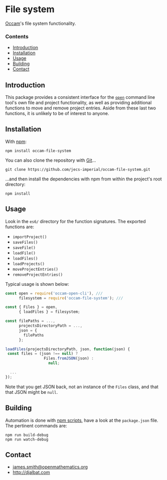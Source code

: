 # File system

[Occam](https://github.com/jecs-imperial/occam)'s file system functionality.

### Contents

- [Introduction](#introduction)
- [Installation](#installation)
- [Usage](#usage)
- [Building](#building)
- [Contact](#contact)

## Introduction

This package provides a consistent interface for the [`open`](https://github.com/jecs-imperial/occam-open-cli) command line tool's own file and project functionality, as well as providing additional functions to move and remove project entries. Aside from these last two functions, it is unlikely to be of interest to anyone.

## Installation

With [npm](https://www.npmjs.com/):

    npm install occam-file-system

You can also clone the repository with [Git](https://git-scm.com/)...

    git clone https://github.com/jecs-imperial/occam-file-system.git

...and then install the dependencies with npm from within the project's root directory:

    npm install

## Usage

Look in the `es6/` directory for the function signatures. The exported functions are:

* `importProject()`
* `saveFiles()`
* `saveFile()`
* `loadFile()`
* `loadFiles()`
* `loadProjects()`
* `moveProjectEntries()`
* `removeProjectEntries()`

Typical usage is shown below:

```js
const open = require('occam-open-cli'), ///
      filesystem = require('occam-file-system'); ///

const { Files } = open,
      { loadFiles } = filesystem;

const filePaths = ...,
      projectsDirectoryPath = ...,
      json = {
        filePaths
      };

loadFiles(projectsDirectoryPath, json, function(json) {
 const files = (json !== null) ?
                 Files.fromJSON(json) :
                   null;

  ...
});
```

Note that you get JSON back, not an instance of the `Files` class, and that that JSON might be `null`.

## Building

Automation is done with [npm scripts](https://docs.npmjs.com/misc/scripts), have a look at the `package.json` file. The pertinent commands are:

    npm run build-debug
    npm run watch-debug

## Contact

* james.smith@openmathematics.org
* http://djalbat.com
